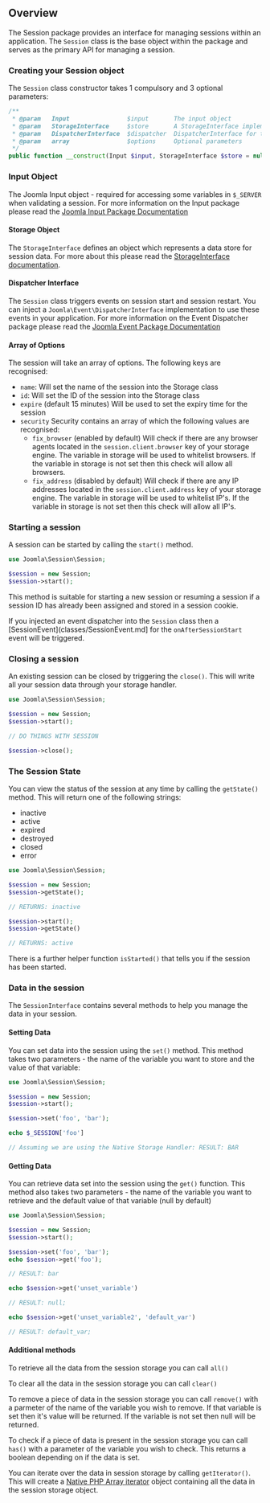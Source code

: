 ## Overview

The Session package provides an interface for managing sessions within an application. The `Session` class is the base object
within the package and serves as the primary API for managing a session.

### Creating your Session object
The `Session` class constructor takes 1 compulsory and 3 optional parameters:

```php
/**
 * @param   Input                $input       The input object
 * @param   StorageInterface     $store       A StorageInterface implementation
 * @param   DispatcherInterface  $dispatcher  DispatcherInterface for the session to use.
 * @param   array                $options     Optional parameters
 */
public function __construct(Input $input, StorageInterface $store = null, DispatcherInterface $dispatcher = null, array $options = array())
```

### Input Object
The Joomla Input object - required for accessing some variables in `$_SERVER` when validating a session. For more information on the Input package please read the [Joomla Input Package Documentation](https://github.com/joomla-framework/input)

#### Storage Object
The `StorageInterface` defines an object which represents a data store for session data. For more about this please read the [StorageInterface documentation](classes/StorageInterface.md).

#### Dispatcher Interface
The `Session` class triggers events on session start and session restart. You can inject a `Joomla\Event\DispatcherInterface` implementation to use these events in your application. For more information on the Event Dispatcher package please read the [Joomla Event Package Documentation](https://github.com/joomla-framework/event)

#### Array of Options
The session will take an array of options. The following keys are recognised:

* ```name```: Will set the name of the session into the Storage class
* ```id```: Will set the ID of the session into the Storage class
* ```expire``` (default 15 minutes) Will be used to set the expiry time for the session
* ```security``` Security contains an array of which the following values are recognised:
    * ```fix_browser``` (enabled by default) Will check if there are any browser agents located in the ```session.client.browser``` key of your storage engine. The variable in storage will be used to whitelist browsers. If the variable in storage is not set then this check will allow all browsers.
    * ```fix_address``` (disabled by default) Will check if there are any IP addresses located in the ```session.client.address``` key of your storage engine. The variable in storage will be used to whitelist IP's. If the variable in storage is not set then this check will allow all IP's.

### Starting a session

A session can be started by calling the `start()` method.

```php
use Joomla\Session\Session;

$session = new Session;
$session->start();
```

This method is suitable for starting a new session or resuming a session if a session ID has already been assigned and stored
in a session cookie.

If you injected an event dispatcher into the `Session` class then a [SessionEvent](classes/SessionEvent.md] for the `onAfterSessionStart` event will be triggered.

### Closing a session
An existing session can be closed by triggering the `close()`. This will write all your session data through your storage handler.

```php
use Joomla\Session\Session;

$session = new Session;
$session->start();

// DO THINGS WITH SESSION

$session->close();
```

### The Session State
You can view the status of the session at any time by calling the `getState()` method. This will return one of the following strings:

* inactive
* active
* expired
* destroyed
* closed
* error

```php
use Joomla\Session\Session;

$session = new Session;
$session->getState();

// RETURNS: inactive

$session->start();
$session->getState()

// RETURNS: active
```

There is a further helper function `isStarted()` that tells you if the session has been started.

### Data in the session
The `SessionInterface` contains several methods to help you manage the data in your session.

#### Setting Data
You can set data into the session using the `set()` method. This method takes two parameters - the name of the variable you want to store and the value of that variable:

```php
use Joomla\Session\Session;

$session = new Session;
$session->start();

$session->set('foo', 'bar');

echo $_SESSION['foo']

// Assuming we are using the Native Storage Handler: RESULT: BAR
```

#### Getting Data
You can retrieve data set into the session using the `get()` function. This method also takes two parameters - the name of the variable you want to retrieve and the default value of that variable (null by default)

```php
use Joomla\Session\Session;

$session = new Session;
$session->start();

$session->set('foo', 'bar');
echo $session->get('foo');

// RESULT: bar

echo $session->get('unset_variable')

// RESULT: null;

echo $session->get('unset_variable2', 'default_var')

// RESULT: default_var;
```

#### Additional methods
To retrieve all the data from the session storage you can call `all()`

To clear all the data in the session storage you can call `clear()`

To remove a piece of data in the session storage you can call `remove()` with a parmeter of the name of the variable you wish to remove. If that variable is set then it's value will be returned. If the variable is not set then null will be returned.

To check if a piece of data is present in the session storage you can call `has()` with a parameter of the variable you wish to check. This returns a boolean depending on if the data is set.

You can iterate over the data in session storage by calling `getIterator()`. This will create a [Native PHP Array iterator](http://php.net/manual/en/class.arrayiterator.php) object containing all the data in the session storage object.

